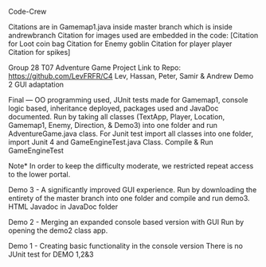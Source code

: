 Code-Crew

Citations are in Gamemap1.java inside master branch which is inside andrewbranch
Citation for images used are embedded in the code:
  [Citation for Loot coin bag
  Citation for Enemy goblin
  Citation for player player
  Citation for spikes]

Group 28 T07 Adventure Game Project Link to Repo: https://github.com/LevFRFR/C4 Lev, Hassan, Peter, Samir & Andrew Demo 2 GUI adaptation

Final — OO programming used, JUnit tests made for Gamemap1, console logic based, inheritance deployed, packages used and JavaDoc documented. Run by taking all classes (TextApp, Player, Location, Gamemap1, Enemy, Direction, & Demo3) into one folder and run AdventureGame.java class.
For Junit test import all classes into one folder, import Junit 4 and GameEngineTest.java Class. Compile & Run GameEngineTest

Note* In order to keep the difficulty moderate, we restricted repeat access to the lower portal.



Demo 3 - A  significantly improved GUI experience.
Run by downloading the entirety of the master branch into one folder and compile and run demo3. HTML Javadoc in JavaDoc folder

Demo 2 - Merging an expanded console based version with GUI
Run by opening the demo2 class app.

Demo 1 - Creating basic functionality in the console version
There is no JUnit test for DEMO 1,2&3
